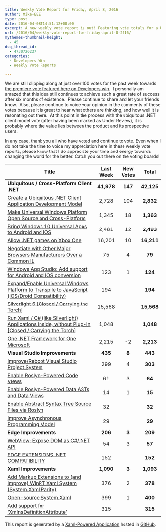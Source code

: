```yaml
---
title: Weekly Vote Report for Friday, April 8, 2016
author: Mike-EEE
type: post
date: 2016-04-08T14:51:12+00:00
excerpt: A new weekly vote report is out! Featuring vote totals for a Ubiquitous / Cross-Platform Client .NET (+147 New/42,125 Total), Visual Studio Improvements (+8 New/443 Total), Edge Improvements (+3 New/209 Total), and Xaml Improvements (+3 New/1,093 Total).
url: /2016/04/weekly-vote-report-for-friday-april-8-2016/
mythemes-thumbnail-height:
  - 45
dsq_thread_id:
  - 4730726237
categories:
  - Developers-Win
  - Weekly Vote Reports

---
```

We are still clipping along at just over 100 votes for the past week towards <a href="https://visualstudio.uservoice.com/forums/121579-visual-studio/suggestions/10027638-create-a-ubiquitous-net-client-application-develo" target="_blank">the premiere vote featured here on Developers.win</a>.  I personally am amazed that this idea still continues to achieve such a great rate of success after six months of existence.  Please continue to share and let your friends know.  Also, please continue to voice your opinion in the comments of these votes because it is great to hear what others are thinking, and how well it is resonating out there.  At this point in the process with the ubiquitous .NET client model vote (after having been marked as Under Review), it is probably where the value lies between the product and its prospective users.

In any case, thank you all who have voted and continue to vote. Even when I do not take the time to voice my appreciation here in these weekly vote reports, please know that I do appreciate your time and energy towards changing the world for the better. Catch you out there on the voting boards!

| Title                                                                                                    | Last Week  |      <span class="new">New Votes</span>       |   Total    |
| -------------------------------------------------------------------------------------------------------- |:----------:|:---------------------------------------------:|:----------:|
| **Ubiquitous / Cross-Platform Client .NET**                                                              | **41,978** | <span class="new"><strong>147</strong></span> | **42,125** |
| [Create a Ubiquitous .NET Client Application Development Model][1]                                       |   2,728    |         <span class="new">104</span>          | **2,832**  |
| [Make Universal Windows Platform Open Source and Cross-Platform][2]                                      |   1,345    |          <span class="new">18</span>          | **1,363**  |
| [Bring Windows 10 Universal Apps to Android and iOS][3]                                                  |   2,481    |          <span class="new">12</span>          | **2,493**  |
| [Allow .NET games on Xbox One][4]                                                                        |   16,201   |          <span class="new">10</span>          | **16,211** |
| [Negotiate with Other Major Browsers Manufacturers Over a Common IL][5]                                  |     75     |          <span class="new">4</span>           |   **79**   |
| [Windows App Studio: Add support for Android and IOS conversion][6]                                      |    123     |          <span class="new">1</span>           |  **124**   |
| [Expand/Enable Universal Windows Platform to Transpile to JavaScript (iOS/Droid Compatibility)][7]       |    194     |           <span class="new"></span>           |  **194**   |
| [Silverlight 6 [Closed / Carrying the Torch]][8]                                                         |   15,568   |           <span class="new"></span>           | **15,568** |
| [Run Xaml / C# (like Silverlight) Applications Inside, without Plug-in [Closed / Carrying the Torch]][9] |   1,048    |           <span class="new"></span>           | **1,048**  |
| [One .NET Framework for One Microsoft][10]                                                               |   2,215    |          <span class="new">-2</span>          | **2,213**  |
| **Visual Studio Improvements**                                                                           |  **435**   |  <span class="new"><strong>8</strong></span>  |  **443**   |
| [Improve/Reboot Visual Studio Project System][11]                                                        |    299     |          <span class="new">4</span>           |  **303**   |
| [Enable Roslyn-Powered Code Views][12]                                                                   |     61     |          <span class="new">3</span>           |   **64**   |
| [Enable Roslyn-Powered Data ASTs and Data Views][13]                                                     |     14     |          <span class="new">1</span>           |   **15**   |
| [Enable Abstract Syntax Tree Source Files via Roslyn][14]                                                |     32     |           <span class="new"></span>           |   **32**   |
| [Improve Asynchronous Programming Model][15]                                                             |     29     |           <span class="new"></span>           |   **29**   |
| **Edge Improvements**                                                                                    |  **206**   |  <span class="new"><strong>3</strong></span>  |  **209**   |
| [WebView: Expose DOM as C#/.NET API][16]                                                                 |     54     |          <span class="new">3</span>           |   **57**   |
| [EDGE EXTENSIONS .NET COMPATIBILITY][17]                                                                 |    152     |           <span class="new"></span>           |  **152**   |
| **Xaml Improvements**                                                                                    | **1,090**  |  <span class="new"><strong>3</strong></span>  | **1,093**  |
| [Add Markup Extensions to (and Improve) WinRT Xaml System (System.Xaml Parity)][18]                      |    376     |          <span class="new">2</span>           |  **378**   |
| [Open-source System.Xaml][19]                                                                            |    399     |          <span class="new">1</span>           |  **400**   |
| [Add support for &#8216;XmlnsDefinitionAttribute&#8217;][20]                                             |    315     |           <span class="new"></span>           |  **315**   |

This report is generated by a [Xaml-Powered Application][21] hosted in [GitHub][22].

 [1]: http://visualstudio.uservoice.com/forums/121579-visual-studio/suggestions/10027638-create-a-ubiquitous-net-client-application-develo
 [2]: https://wpdev.uservoice.com/forums/110705-dev-platform/suggestions/7989744-make-universal-windows-platform-open-source-and-cr
 [3]: https://visualstudio.uservoice.com/forums/121579-visual-studio-2015/suggestions/8912350-bring-windows-10-universal-apps-to-android-and-ios
 [4]: https://visualstudio.uservoice.com/forums/121579-visual-studio-2015/suggestions/4233646-allow-net-games-on-xbox-one
 [5]: https://wpdev.uservoice.com/forums/257854-microsoft-edge-developer/suggestions/11392869-negociate-with-other-major-browsers-maufacturers-o
 [6]: https://wpdev.uservoice.com/forums/216486-windows-app-studio/suggestions/9550647-add-support-for-andriod-and-ios-conversion
 [7]: https://wpdev.uservoice.com/forums/110705-dev-platform/suggestions/7897380-expand-enable-universal-windows-platform-to-transp
 [8]: http://visualstudio.uservoice.com/forums/121579-visual-studio/suggestions/3556619-silverlight-6
 [9]: https://wpdev.uservoice.com/forums/257854-microsoft-edge-developer/suggestions/8022150-run-xaml-c-like-silverlight-applications-ins
 [10]: http://visualstudio.uservoice.com/forums/121579-visual-studio-2015/suggestions/4249140-one-net-framework-for-one-microsoft
 [11]: http://visualstudio.uservoice.com/forums/121579-visual-studio/suggestions/9347001-improve-reboot-visual-studio-project-system
 [12]: http://visualstudio.uservoice.com/forums/121579-visual-studio/suggestions/10020390-enable-roslyn-powered-code-views
 [13]: http://visualstudio.uservoice.com/forums/121579-visual-studio/suggestions/10020525-enable-roslyn-powered-data-asts-and-data-views
 [14]: http://visualstudio.uservoice.com/forums/121579-visual-studio-2015/suggestions/7066885-enable-abstract-syntax-tree-source-files-via-rosly
 [15]: http://visualstudio.uservoice.com/forums/121579-visual-studio/suggestions/9126493-improve-asynchronous-programming-model
 [16]: https://wpdev.uservoice.com/forums/110705-dev-platform/suggestions/9126583-webview-expose-dom-as-c-net-api
 [17]: https://wpdev.uservoice.com/forums/257854-microsoft-edge-developer/suggestions/9467958-edge-extensions-net-compatibility
 [18]: https://wpdev.uservoice.com/forums/110705-dev-platform/suggestions/7232264-add-markup-extensions-to-and-improve-winrt-xaml
 [19]: http://visualstudio.uservoice.com/forums/121579-visual-studio-2015/suggestions/11234259-open-source-system-xaml
 [20]: https://wpdev.uservoice.com/forums/110705-universal-windows-platform/suggestions/9523650-add-support-for-xmlnsdefinitionattribute
 [21]: https://imgflip.com/i/h6ho2
 [22]: https://github.com/DevelopersWin/VoteReporter